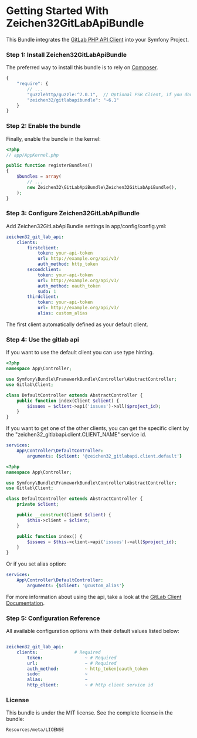 Getting Started With Zeichen32GitLabApiBundle
=========================================

This Bundle integrates the [GitLab PHP API Client](https://github.com/GitLabPHP/Client) into your Symfony Project.


### Step 1: Install Zeichen32GitLabApiBundle

The preferred way to install this bundle is to rely on [Composer](https://packagist.org/packages/zeichen32/gitlabapibundle).

``` js
{
    "require": {
        // ...
        "guzzlehttp/guzzle:^7.0.1",  // Optional PSR Client, if you dont want to use the symfony http client
        "zeichen32/gitlabapibundle": "~6.1"
    }
}
```

### Step 2: Enable the bundle

Finally, enable the bundle in the kernel:

``` php
<?php
// app/AppKernel.php

public function registerBundles()
{
    $bundles = array(
        // ...
        new Zeichen32\GitLabApiBundle\Zeichen32GitLabApiBundle(),
    );
}
```

### Step 3: Configure Zeichen32GitLabApiBundle

Add Zeichen32GitLabApiBundle settings in app/config/config.yml:


``` yaml
zeichen32_git_lab_api:
    clients:
        firstclient:
            token: your-api-token
            url: http://example.org/api/v3/
            auth_method: http_token
        secondclient:
            token: your-api-token
            url: http://example.org/api/v3/
            auth_method: oauth_token
            sudo: 1
        thirdclient:
            token: your-api-token
            url: http://example.org/api/v3/
            alias: custom_alias
```

The first client automatically defined as your default client.

### Step 4: Use the gitlab api

If you want to use the default client you can use type hinting.

``` php
<?php
namespace App\Controller;

use Symfony\Bundle\FrameworkBundle\Controller\AbstractController;
use Gitlab\Client;

class DefaultController extends AbstractController {
    public function index(Client $client) {
        $issues = $client->api('issues')->all($project_id);
    }
}
```

If you want to get one of the other clients, you can get the specific client
by the "zeichen32_gitlabapi.client.CLIENT_NAME" service id.

``` yaml
services:
    App\Controller\DefaultController:
        arguments: {$client: '@zeichen32_gitlabapi.client.default'}
```
``` php
<?php
namespace App\Controller;

use Symfony\Bundle\FrameworkBundle\Controller\AbstractController;
use Gitlab\Client;

class DefaultController extends AbstractController {
    private $client;

    public __construct(Client $client) {
        $this->client = $client;
    }

    public function index() {
        $issues = $this->client->api('issues')->all($project_id);
    }
}

```

Or if you set alias option:

``` yaml
services:
    App\Controller\DefaultController:
        arguments: {$client: '@custom_alias'}
```

For more information about using the api, take a look at the [GitLab Client Documentation](https://github.com/GitLabPHP/Client).

### Step 5: Configuration Reference

All available configuration options with their default values listed below:

``` yaml

zeichen32_git_lab_api:
    clients:              # Required
        token:                ~ # Required
        url:                  ~ # Required
        auth_method:          ~ http_token|oauth_token
        sudo:                 ~
        alias:                ~
        http_client:          ~ # http client service id

```

### License

This bundle is under the MIT license. See the complete license in the bundle:

    Resources/meta/LICENSE
